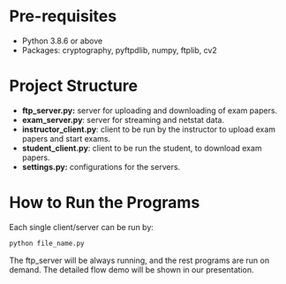 # Pre-requisites
 - Python 3.8.6 or above
 - Packages: cryptography, pyftpdlib, numpy, ftplib, cv2

# Project Structure
 - **ftp_server.py:** server for uploading and downloading of exam papers.
 - **exam_server.py**: server for streaming and netstat data. 
 - **instructor_client.py**: client to be run by the instructor to upload exam papers and start exams.
 - **student_client.py**: client to be run the student, to download exam papers.
 - **settings.py:** configurations for the servers.

# How to Run the Programs
Each single client/server can be run by:
```bash
python file_name.py
```
The ftp_server will be always running, and the rest programs are run on demand. The detailed flow demo will be shown in our presentation.
